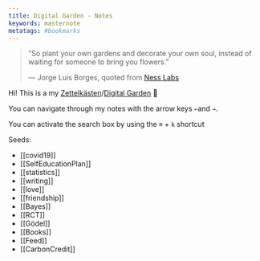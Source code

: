 ```yaml
---
title: Digital Garden - Notes
keywords: masternote
metatags: #bookmarks
---
```


> “So plant your own gardens and decorate your own soul, instead of waiting for someone to bring you flowers.”
>
> — Jorge Luis Borges, quoted from [Ness Labs](https://nesslabs.com/mind-garden)

Hi! This is a my [Zettelkästen](https://zettelkasten.de/introduction/)/[Digital Garden](https://github.com/MaggieAppleton/digital-gardeners) 🌱

You can navigate through my notes with the arrow keys `←`and `→`.

 You can activate the search box by using the `⌘` + `k` shortcut

Seeds:


- [[covid19]]
- [[SelfEducationPlan]]
- [[statistics]]
- [[writing]]
- [[love]]
- [[friendship]]
- [[Bayes]]
- [[RCT]]
- [[Gödel]]
- [[Books]]
- [[Feed]]
- [[CarbonCredit]]
